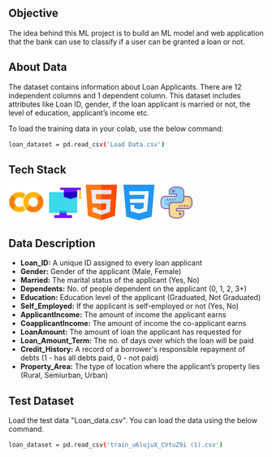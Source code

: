 ## Objective

The idea behind this ML project is to build an ML model and web application that the bank can use to classify if a user can be granted a loan or not.

## About Data

The dataset contains information about Loan Applicants. There are 12 independent columns and 1 dependent column. This dataset includes attributes like Loan ID, gender, if the loan applicant is married or not, the level of education, applicant’s income etc.

To load the training data in your colab, use the below command:

```bash
loan_dataset = pd.read_csv('Load Data.csv')
```
## Tech Stack

<div align="left">
  <img alt="Google colab" src="img/colab.png" height="70" width="70"/>
  <img alt="Machine Learning" src="img/ml.png" height="70" width="70"/> 
  <img alt="HTMl" src="img/html.png" height="70" width="70"/>
  <img alt="CSS" src="img/css.png" height="70" width="70"/>
  <img alt="Programming Language" src="img/python.png" height="70" width="70"/>
  
</div>

## Data Description
- **Loan_ID:** A unique ID assigned to every loan applicant
- **Gender:** Gender of the applicant (Male, Female)
- **Married:** The marital status of the applicant (Yes, No)
- **Dependents:** No. of people dependent on the applicant (0, 1, 2, 3+)
- **Education:** Education level of the applicant (Graduated, Not Graduated)
- **Self_Employed:** If the applicant is self-employed or not (Yes, No)
- **ApplicantIncome:** The amount of income the applicant earns
- **CoapplicantIncome:** The amount of income the co-applicant earns
- **LoanAmount:** The amount of loan the applicant has requested for
- **Loan_Amount_Term:** The no. of days over which the loan will be paid
- **Credit_History:** A record of a borrower's responsible repayment of debts (1 - has all debts paid, 0 - not paid)
- **Property_Area:** The type of location where the applicant’s property lies (Rural, Semiurban, Urban)

## Test Dataset

Load the test data "Loan_data.csv". You can load the data using the below command.

```bash
loan_dataset = pd.read_csv('train_u6lujuX_CVtuZ9i (1).csv')
```